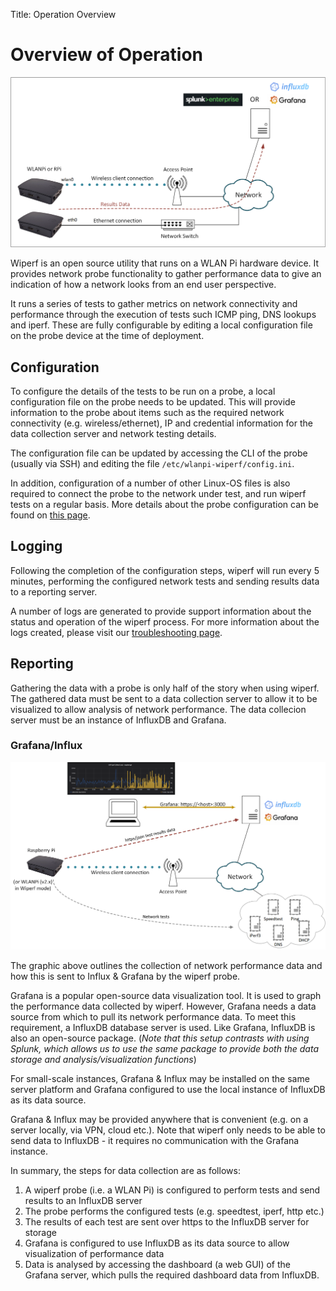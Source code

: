 Title: Operation Overview

# Overview of Operation

![generic_overview](images/generic_overview.png)

Wiperf is an open source utility that runs on a WLAN Pi hardware device. It provides network probe functionality to gather performance data to give an indication of how a network looks from an end user perspective. 

It runs a series of tests to gather metrics on network connectivity and performance through the execution of tests such ICMP ping, DNS lookups and iperf. These are fully configurable by editing a local configuration file on the probe device at the time of deployment.

## Configuration
To configure the details of the tests to be run on a probe, a local configuration file on the probe needs to be updated. This will provide information to the probe about items such as the required network connectivity (e.g. wireless/ethernet),  IP and credential information for the data collection server and network testing details.

The configuration file can be updated by accessing the CLI of the probe (usually via SSH) and editing the file ```/etc/wlanpi-wiperf/config.ini```. 

In addition, configuration of a number of other Linux-OS files is also required to connect the probe to the network under test, and run wiperf tests on a regular basis. More details about the probe configuration can be found on [this page](probe_configure.md).

## Logging
Following the completion of the configuration steps, wiperf will run every 5 minutes, performing the configured network tests and sending results data to a reporting server.

A number of logs are generated to provide support information about the status and operation of the wiperf process. For more information about the logs created, please visit our [troubleshooting page](troubleshooting.md#logging).

## Reporting
Gathering the data with a probe is only half of the story when using wiperf. The gathered data must be sent to a data collection server to allow it to be visualized to allow analysis of network performance. The data collecion server must be an instance of InfluxDB and Grafana.

### Grafana/Influx 

![grafana_overview](images/grafana_overview.png)

The graphic above outlines the collection of network performance data and how this is sent to Influx & Grafana by the wiperf probe. 

Grafana is a popular open-source data visualization tool. It is used to graph the performance data collected by wiperf. However, Grafana needs a data source from which to pull its network performance data. To meet this requirement, a InfluxDB database server is used. Like Grafana, InfluxDB is also an open-source package. (*Note that this setup contrasts with using Splunk, which allows us to use the same package to provide both the data storage and analysis/visualization functions*)

For small-scale instances, Grafana & Influx may be installed on the same server platform and Grafana configured to use the local instance of InfluxDB as its data source.

Grafana & Influx may be provided anywhere that is convenient (e.g. on a server locally, via VPN, cloud etc.). Note that wiperf only needs to be able to send data to InfluxDB - it requires no communication with the Grafana instance.

In summary, the steps for data collection are as follows:

1. A wiperf probe (i.e. a WLAN Pi) is configured to perform tests and send results to an InfluxDB server
2. The probe performs the configured tests (e.g. speedtest, iperf, http etc.)
3. The results of each test are sent over https to the InfluxDB server for storage
4. Grafana is configured to use InfluxDB as its data source to allow visualization of performance data
5. Data is analysed by accessing the dashboard (a web GUI) of the Grafana server, which pulls the required dashboard data from InfluxDB.
